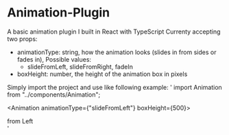 # Animation-Plugin
A basic animation plugin I built in React with TypeScript
Currenty accepting two props:
  - animationType: string, how the animation looks (slides in from sides or fades in), Possible values:
       -  slideFromLeft, slideFromRight, fadeIn
  - boxHeight: number, the height of the animation box in pixels

Simply import the project and use like following example:
'
import Animation from "../components/Animation";

<Animation animationType={"slideFromLeft"} boxHeight={500}>
     <div className={style.slideIn}>from Left</div>
</Animation>
'
